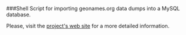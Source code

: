 ###Shell Script for importing geonames.org data dumps into a MySQL database.

Please, visit the <a href="http://codigofuerte.github.com/GeoNames-MySQL-DataImport" target="_blank">project's web site</a> for a more detailed information.
